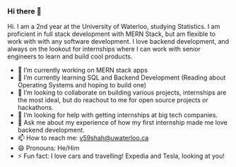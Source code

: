 ### Hi there 👋


Hi. I am a 2nd year at the University of Waterloo, studying Statistics. I am proficient in full stack development with MERN Stack, but am flexible to work with with any software development. I love backend development, and always on the lookout for internships where I can work with senior engineers to learn and build cool products.

- 🔭 I’m currently working on MERN stack apps
- 🌱 I’m currently learning SQL and Backend Development (Reading about Operating Systems and hoping to build one)
- 👯 I’m looking to collaborate on building various projects, internships are the most ideal, but do reachout to me for open source projects or hackathons.
- 🤔 I’m looking for help with getting internships at big tech companies.
- 💬 Ask me about my experience of how my first internship made me love backend development.
- 📫 How to reach me: v59shah@uwaterloo.ca 
- 😄 Pronouns: He/Him
- ⚡ Fun fact: I love cars and travelling! Expedia and Tesla, looking at you!


